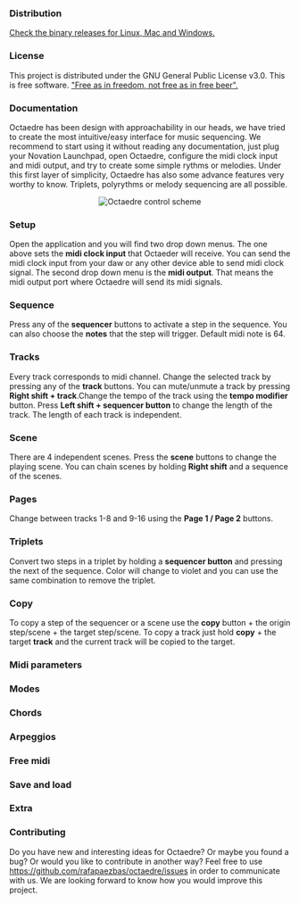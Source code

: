 ### Distribution
[Check the binary releases for Linux, Mac and Windows.](https://github.com/rafapaezbas/octaedre/releases)

### License
This project is distributed under the GNU General Public License v3.0. This is free software. ["Free as in freedom, not free as in free beer".](https://en.wikipedia.org/wiki/Gratis_versus_libre#.22Free_beer.22_vs_.22free_speech.22_distinction)

### Documentation
Octaedre has been design with approachability in our heads, we have tried to create the most intuitive/easy interface for music sequencing. We recommend to start using it without reading any documentation, just plug your Novation Launchpad, open Octaedre, configure the midi clock input and midi output, and try to create some simple rythms or melodies.
Under this first layer of simplicity, Octaedre has also some advance features very worthy to know. Triplets, polyrythms or melody sequencing are all possible.

<p align="center">
  <img src="https://raw.githubusercontent.com/rafapaezbas/octaedre/feature/web/assets/manual_min.png" alt="Octaedre control scheme"/>
</p>

### Setup
Open the application and you will find two drop down menus. The one above sets the __midi clock input__ that Octaeder will receive. You can send the midi clock input from your daw or any other device able to send midi clock signal.
The second drop down menu is the __midi output__. That means the midi output port where Octaedre will send its midi signals. 
### Sequence
Press any of the __sequencer__ buttons to activate a step in the sequence. You can also choose the __notes__ that the step will trigger. Default midi note is 64.
### Tracks
Every track corresponds to midi channel. Change the selected track by pressing any of the __track__ buttons. You can mute/unmute a track by pressing __Right shift +  track__.Change the tempo of the track using the __tempo modifier__ button. Press __Left shift + sequencer button__ to change the length of the track. The length of each track is independent.
### Scene
There are 4 independent scenes. Press the __scene__ buttons to change the playing scene. You can chain scenes by holding __Right shift__ and a sequence of the scenes.
### Pages
Change between tracks 1-8 and 9-16 using the __Page 1 / Page 2__ buttons.
### Triplets
Convert two steps in a triplet by holding a __sequencer button__ and pressing the next of the sequence. Color will change to violet and you can use the same combination to remove the triplet. 
### Copy
To copy a step of the sequencer or a scene use the __copy__ button + the origin step/scene + the target step/scene. To copy a track just hold __copy__ + the target __track__ and the current track will be copied to the target.
### Midi parameters
### Modes
### Chords
### Arpeggios
### Free midi
### Save and load
### Extra

### Contributing
Do you have new and interesting ideas for Octaedre? Or maybe you found a bug? Or would you like to contribute in another way? Feel free to use https://github.com/rafapaezbas/octaedre/issues in order to communicate with us. We are looking forward to know how you would improve this project.
